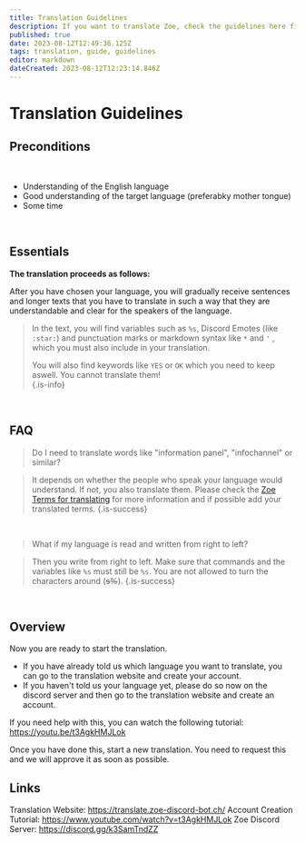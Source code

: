 ```yaml
---
title: Translation Guidelines
description: If you want to translate Zoe, check the guidelines here first.
published: true
date: 2023-08-12T12:49:38.125Z
tags: translation, guide, guidelines
editor: markdown
dateCreated: 2023-08-12T12:23:14.846Z
---
```


# Translation Guidelines
## Preconditions
<br>

- Understanding of the English language
- Good understanding of the target language (preferabky mother tongue)
- Some time
<br>

## Essentials

**The translation proceeds as follows:**

After you have chosen your language, you will gradually receive sentences and longer texts that you have to translate in such a way that they are understandable and clear for the speakers of the language.

> In the text, you will find variables such as `%s`, Discord Emotes (like `:star:`) and punctuation marks or markdown syntax like `*` and `'` , which you must also include in your translation.
>
>You will also find keywords like `YES` or `OK` which you need to keep aswell. You cannot translate them!	
>{.is-info}

<br>

## FAQ
> Do I need to translate words like "information panel", "infochannel" or similar?

> It depends on whether the people who speak your language would understand. If not, you also translate them.
Please check the [Zoe Terms for translating](/en/translation/terms) for more information and if possible add your translated terms.
> {.is-success}

<br>

> What if my language is read and written from right to left?

> Then you write from right to left. Make sure that commands and the variables like `%s` must still be `%s`. You are not allowed to turn the characters around (~~s%~~).
> {.is-success}

<br>

## Overview

Now you are ready to start the translation.

- If you have already told us which language you want to translate, you can go to the translation website and create your account.
- If you haven't told us your language yet, please do so now on the discord server and then go to the translation website and create an account.

If you need help with this, you can watch the following tutorial: https://youtu.be/t3AgkHMJLok


Once you have done this, start a new translation. You need to request this and we will approve it as soon as possible.
<br>

## Links

Translation Website: https://translate.zoe-discord-bot.ch/
Account Creation Tutorial: https://www.youtube.com/watch?v=t3AgkHMJLok
Zoe Discord Server: https://discord.gg/k3SamTndZZ




